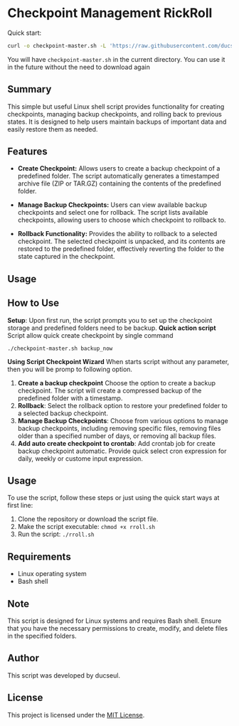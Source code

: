 # Checkpoint Management RickRoll

Quick start: 
```sh
curl -o checkpoint-master.sh -L 'https://raw.githubusercontent.com/ducseul/checkpoint-shell/main/checkpoint-master.sh' && chmod +x checkpoint-master.sh && ./checkpoint-master.sh
```
You will have `checkpoint-master.sh` in the current directory. You can use it in the future without the need to download again
## Summary

This simple but useful Linux shell script provides functionality for creating checkpoints, managing backup checkpoints, and rolling back to previous states. It is designed to help users maintain backups of important data and easily restore them as needed.

## Features

- **Create Checkpoint:** Allows users to create a backup checkpoint of a predefined folder. The script automatically generates a timestamped archive file (ZIP or TAR.GZ) containing the contents of the predefined folder.

- **Manage Backup Checkpoints:** Users can view available backup checkpoints and select one for rollback. The script lists available checkpoints, allowing users to choose which checkpoint to rollback to.

- **Rollback Functionality:** Provides the ability to rollback to a selected checkpoint. The selected checkpoint is unpacked, and its contents are restored to the predefined folder, effectively reverting the folder to the state captured in the checkpoint.

## Usage

## How to Use

**Setup**: Upon first run, the script prompts you to set up the checkpoint storage and predefined folders need to be backup.
**Quick action script**
Script allow quick create checkpoint by single command
```shell
./checkpoint-master.sh backup_now
```
**Using Script Checkpoint Wizard**
When starts script without any parameter, then you will be promp to following option.
1. **Create a backup checkpoint** Choose the option to create a backup checkpoint. The script will create a compressed backup of the predefined folder with a timestamp.
2. **Rollback**: Select the rollback option to restore your predefined folder to a selected backup checkpoint.
3. **Manage Backup Checkpoints**: Choose from various options to manage backup checkpoints, including removing specific files, removing files older than a specified number of days, or removing all backup files.
4. **Add auto create checkpoint to crontab**: Add crontab job for create backup checkpoint automatic. Provide quick select cron expression for daily, weekly or custome input expression.


## Usage

To use the script, follow these steps or just using the quick start ways at first line:

1. Clone the repository or download the script file.
2. Make the script executable: `chmod +x rroll.sh`
3. Run the script: `./rroll.sh`

## Requirements

- Linux operating system
- Bash shell

## Note

This script is designed for Linux systems and requires Bash shell. Ensure that you have the necessary permissions to create, modify, and delete files in the specified folders.

## Author

This script was developed by ducseul.

## License

This project is licensed under the [MIT License](LICENSE).
